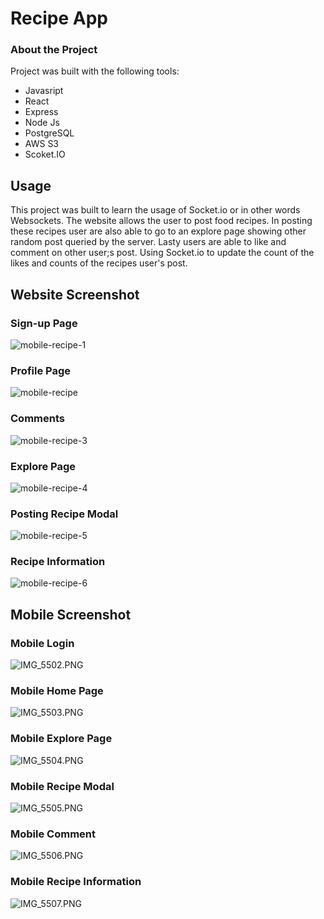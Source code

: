 # Recipe App

### About the Project
Project was built with the following tools:  

- Javasript
- React
- Express
- Node Js
- PostgreSQL
- AWS S3  
- Scoket.IO
 

## Usage
This project was built to learn the usage of Socket.io or in other words Websockets. The website allows the user to post food recipes. In posting these recipes user are also able to go to an explore page showing other random post queried by the server. Lasty users are able to like and comment on other user;s post. Using Socket.io to update the count of the likes and counts of the recipes user's post.

## Website Screenshot


### Sign-up Page
![mobile-recipe-1](mobile-recipe-1.png)  

### Profile Page
![mobile-recipe](mobile-recipe-2.png)

### Comments
![mobile-recipe-3](mobile-recipe-3.png)  

### Explore Page
![mobile-recipe-4](mobile-recipe-4.png)  
  
### Posting Recipe Modal
![mobile-recipe-5](mobile-recipe-5.png)

### Recipe Information
![mobile-recipe-6](mobile-recipe-6.png)



## Mobile Screenshot

### Mobile Login
![IMG_5502.PNG](IMG_5502.PNG)


### Mobile Home Page
![IMG_5503.PNG](IMG_5503.PNG)


### Mobile Explore Page
![IMG_5504.PNG](IMG_5504.PNG)


### Mobile Recipe Modal
![IMG_5505.PNG](IMG_5505.PNG)


### Mobile Comment
![IMG_5506.PNG](IMG_5506.PNG)


### Mobile Recipe Information
![IMG_5507.PNG](IMG_5507.PNG)
